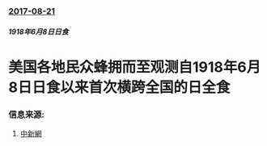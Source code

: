### [2017-08-21](/zh/news/2017/08/21/index.md)

##### 1918年6月8日日食
#  美国各地民众蜂拥而至观测自1918年6月8日日食以来首次横跨全国的日全食 




### 信息来源:

1. [中新網](http://www.chinanews.com/gj/2017/08-20/8309237.shtml)
